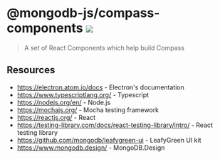 # @mongodb-js/compass-components [![][npm_img]][npm_url]

> A set of React Components which help build Compass

## Resources

- https://electron.atom.io/docs - Electron's documentation
- https://www.typescriptlang.org/ - Typescript
- https://nodejs.org/en/ - Node.js
- https://mochajs.org/ - Mocha testing framework
- https://reactjs.org/ - React
- https://testing-library.com/docs/react-testing-library/intro/ - React testing library
- https://github.com/mongodb/leafygreen-ui - LeafyGreen UI kit
- https://www.mongodb.design/ - MongoDB.Design

[npm_img]: https://img.shields.io/npm/v/@mongodb-js/compass-components.svg?style=flat-square
[npm_url]: https://www.npmjs.org/package/@mongodb-js/compass-components
